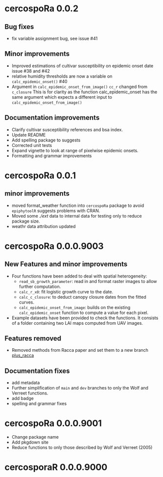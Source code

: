 # cercospoRa 0.0.2

## Bug fixes  
  - fix variable assignment bug, see issue #41  

## Minor improvements  
  - Improved estimations of cultivar susceptibility on epidemic onset date 
  issue #38 and #42  
  - relative humidity thresholds are now a variable on `calc_epidemic_onset()` 
  #40  
  - Argument in `calc_epidemic_onset_from_image()` `cc_r` changed from `c_closure`
  This is for clarity as the function calc_epidemic_onset has the same argument
  which expects a different input to `calc_epidemic_onset_from_image()`  
  
## Documentation improvements
  - Clarify cultivar susceptibility references and bsa index.  
  - Update README  
  - Add spelling package to suggests  
  - Corrected unit tests  
  - Expand vignette to look at range of pixelwise epidemic onsets.  
  - Formatting and grammar improvements  
  
# cercospoRa 0.0.1


## minor improvements
  - moved format_weather function into `cercospoRa` package to avoid `epiphytoolR`
  suggests problems with CRAN.  
  - Moved some _./ext_ data to internal data for testing only to reduce package 
  size.  
  - weathr data attribution updated  

# cercospoRa 0.0.0.9003
## New Features and minor improvements
  - Four functions have been added to deal with spatial heterogeneity:
    - `read_sb_growth_parameter`: read in and format raster images to allow 
     further computation.
    - `calc_r_x0`: fit logistic growth curve to the date.
    - `calc_c_closure`: to deduct canopy closure dates from the fitted curves.
    - `calc_epidemic_onset_from_image`: builds on the existing `calc_epidemic_onset` 
    function to compute a value for each pixel.
  - Example datasets have been provided to check the functions. 
  It consists of a folder containing two LAI maps computed from UAV images.  

## Features removed  
  - Removed methods from Racca paper and set them to a new branch 
  [plus_racca](https://github.com/PaulMelloy/cercospoRa/tree/plus_racca)

## Documentation fixes  
  - add metadata  
  - Further simplification of `main` and `dev` branches to only the Wolf and 
  Verreet functions.  
  - add badge  
  - spelling and grammar fixes
  

# cercospoRa 0.0.0.9001
 - Change package name  
 - Add pkgdown site  
 - Reduce functions to only those described by Wolf and Verreet (2005)  

# cercosporaR 0.0.0.9000
